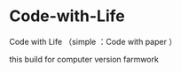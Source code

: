 # Code-with-Life
Code with Life   （simple ：Code with paper ）
 
 this build for computer version farmwork
